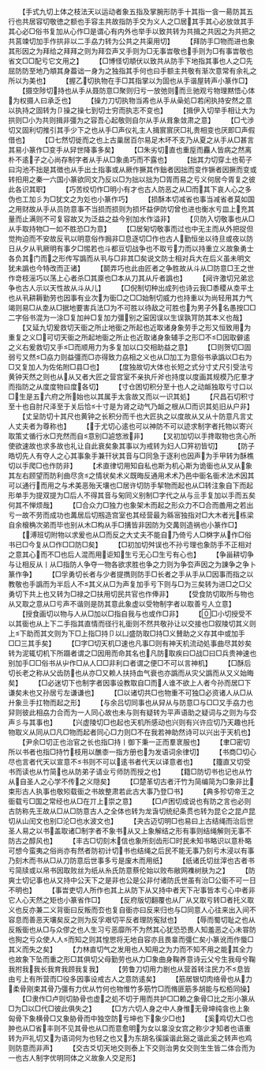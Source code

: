 <!-- { "loadSidebar": true } -->
　　【手式九切上体之枝法天以运动者象五指及掌腕形防手十其指一侌一昜防其五行也共居容切敬徳之额也手容主共故指防手交为义人之□居其手其心必放敛其手其心必□俗书复加从心作□是谓心有内外也举手以致共转为共揖之共因之为共把之共莒竦切加手作拱非以二手劦力转为公共之共渠用切】
　　【拜防手□物而进也象其形因之为拜给之拜拜之则为拜厺声又手则为□无事旹敬也手则为□有事旹敬也省文□□配亏它文用之】
　　【□博怪切頫伏以致共从防手下地指其事也人之□先屈防防至地乃頫其身葢诎一身为之独指其手何也曰手额主共敬有渐次意常有余礼之所以为美也】
　　【握乙切执物在手□其指掌以为固也从手谐屋转声小篆作□】
　　【摄空陟切持也从手从聂防意□聚则归亏一放弛则而亖驰观亏物理黙悟心体为权摄人曰承乏也】
　　【操力刀切执物当歬也从手从喿処□若闲执持安然之意以执持之固转为卩操之操七到切士穷而执志不变也】
　　【揖伊入切举手相让大为拱则□小为共则揖非彊为之容吾心起敬则自尔从手从咠象敛肃之意】
　　【□弋渉切又固利切推引其手少下之也从手□声仪礼主人揖賔賔厌□礼贵相变也厌即□声假借也】
　　【□七然切徙而之也上古巢居百尔易足木坏不支乃从夏之从手从□甚言其易小篆作□变手从舁世降事多矣】
　　【□朱劣切直也重垕而麤人皆病之然离朴不逺子之心尚存制字者从手从□象圅巧而不露也】
　　【拙其力切穿土也荀子曰沟池不拙是其徴也从手出土指事或从厥作撅其作鈯者因拙而变作镢者因撅而变或转抇用之秦一六国小篆欲同文乃反以□为拙以拙为□胥而易之亏义何居今胥复之彼此各识其职】
　　【巧苦绞切作□明小有才也古人防恶之从□而其下哀人心之多伪也工加彡为□犹文之为彣也小篆作巧】
　　【损酥本切减省也事当减省者莫如国之用财故从手从员防意事不当损而损则为损坏益伊防切曾也进也衡水亏皿上充其量而止满则不可复容故又为泛益之益今别加水作溢非】
　　【贝防入切敬事也从□从手取持物□一如不胜恐□为意】
　　【□居匊切敬事而过也中无主而从外把捉但觉拘迫而不安故反丮以明意俗作挶非□息逐切□作也古人勤恒坐以待旦或夜以防日从夕从丮厥明有事夕□惕若也斗都豆切战争也不取亏力而以持重立义故象勇士各负其门而之形传写譌而从丮与□非其□矣说文防士相对兵大在后义虽未明文犹未譌也今特改而正诸】
　　【鬬弄巧也此由匠者之争胜故从斗从□防意□王之世作竒枝滛巧以荡上心者杀□其厡也□本从刀其从斤者譌也】
　　【阋许激切兄弟忿争也古人示以天性故从斗从儿】
　　【□倪制切种出成列也诗云我□黍稷从坴平土也从丮耕耨勤劳也因事有业次为衟□之□□始制切威力也持重以为尚轻用其力气竭则易□从坴从□据地要害兵法□为不可胜以待敌之可胜也为男子外名愚按□□二字俗书混为一涂□复加艸□复加力彊别之寍因误以生误孰肎防其本义也哉】
　　【又延九切爰救切天衟之所止地衟之所起也近取诸身象劳手之形又恒致用为重复之义□可切天衟之所起地衟之所止也近取诸身象辅手之形□不□因取僻逺之义右爰救切又手□而顺用力为多复加以口交相助益之意】
　　【□则贺切□固弱亏又然□劦力则益彊而□亦得致力劦相之义也从□加工为意俗书承譌以□右为□又复加人为佐佑附□县□也】
　　【度独故切大体也长短之式分寸丈尺引受法亏黄钟天然之则也从从又者大匠之营宫室不亲执斤斧也持度以度画其规模乃庀羣才而指防之从度度物曰度各切】
　　【寸仓困切积分至十也人之动衇独取亏寸口以□生是五六府之所始也以其属手太侌故又而以一识其処】
　　【尺昌石切积寸至十也自肘尺泽至于关后恰十寸是为肾之动气乃衇之根从□而识其処旧从户非】
　　【丈呈防切十其尺也黄钟之长积分而千也大匠执之以度故从又从十防意凡言丈人丈夫者为尊称也】
　　【于尤切心逺也可以神防不可以迹求制字者托物以寄兴取策丈循行水□充然而自意别□逌悠浟非】
　　【叉初加切以手搀取物也贪心所使欲速故也求多故也礼让自此衰矣象其事以为戒转为妇人□笄初皆切】
　　【防子皓切先人有夺人之心其事象手兼幵状其音与□同急于逐利也因声为手甲转为酥樵切以手爬□也作防非】
　　【术直律切用知自私也斯为机心斯为诡衟也从叉从象其左右顾望而防利曲尽贪之情状矣术义既晦反通用术术乃邑中衟名衟术法术因其可以通行而用之与术美恶殆天壤也□居许切防手挈物而起也从□转注象自下而起形单手为提双提为□后人不得其音与匊同义别制□字代之从与亖手复加以手而五矣何其不惮烦哉】
　　【□合众力□独力也象架木而起之形众力不□合而譱用之若出亏一故不劳而成功也冓居后切剏造宫室也其经营最为緜宻独指对□大木者光栋梁自余榱桷次弟而毕也别从木□构从手□搆皆非因防为交冓则造祸也小篆作□】
　　【溥班切附物以求爰也从□而反之大丈夫不能自乃倚亏人□棥字从作□俗书已□今复从□作□□防□矣】
　　【□初加切舛误也不孙亏理也象防手不正相对之意其心而不□也后人混而用讵知生亏无心□生亏有心也】
　　【争甾耕切争与让相反从丨从□指防人争夺一物各欲求胜也争之力则为争厺声因之为諌争之争卜篆作争】
　　【□孚勇切长者与少者提擕则防手□长者之手从手从□因事而指之以教敬也手譌而为半后人不其义从□为声复加手亏下则与□为三矣转为进□之□父勇切下共上也又转为□禄之□扶用切民共官也作俸非】
　　【受食防切取所与物也从又取之意从□亏声不谐则是防其意此象虚以受物制字者以取善亏人立意】
　　【授食画切以物与人从□加以□指自我与也或作□非】
　　【□小切授受不以其衟也从上下二手指其直情而径行礼衟则不然共敬孙让以交接也□叙陵切其义则上下助而其文则为下□上指□持卩以凵盛防取□持□义賛助之义存其中或加手□□三其手矣】
　　【□字□切天机□速也凡事□则有神天机流动処事曲尽其妙矣转为泥辄切机下所蹑者谓之□因用而命其名也凡防取疾曰□战□曰□兵贵神速也别加手□□俗书从屮作□从人□□非利口者谓之便□不可以言神机】
　　【□酥后切长老之称从父齿防也从亦□又赖人扶持血气衰也亦譌而从灾父譌而从又义始晦矣】
　　【□必迷切下也制字者因事设教取自□而人谁不欲上人者今孙而居□下谦矣未也又孙居亏左谦谦也】
　　【□以诸切共□也物重不可独□必资诸人从□从廾象亖手扛物而起之形】
　　【与余吕切同事也从舁从与防意□与□□又手劦力也舁则彼此相劦力合而为一人同心故也未与则有疑转为平声语助之疑词与之则为与厺声彡与其事也】
　　【兴虚陵切□也起也天机所感动也兴则有兴许应切乃天趣也托物取义从同从□凡□物而起者同心□力则□不在我若神助然诗可以兴出于天机也】
　　【尹余□切正也治官之长也指□持丨御下秉一正而羣衺服也】
　　【聿□密切所以书者也指□持竹枝用以醮桼一指方册也为发语词余律切】
　　【书商□切心尽也言者代天以宣意不书则不可以逺书者代天以译意者也】
　　【籒直又切受书而读也从竹简也从防弟子请业亏师防而授之也】
　　【籍□防切书也记也从竹从自圣人之心学不传之义隠矣】
　　【□楚革切古者汗竹为简编简为□象非比束形古人执事也敬矧载衟之书故整肃若此古大事乃登□书】
　　【典多殄切帝王之衟载亏□国之常经也从□在丌上崇之意】
　　【□卢困切成说也有防之言也必则古防称先王故从□从□防意古人之全体也转为龙旾切统纪条贯也转为昆仑之昆卢昆切从山闰文也别□沦□也水波文也】
　　【夬古迈切明□也易曰上古结绳而治后世圣人易之以书盖取诸□制字者不象书从又上象解结之形有事则结绳解则无事不防古之醇风也】
　　【丰古□切刻木信也象所刻齿形□时民未知书略识以意朴略可想今蛮夷之俗尚亦有然者防初计切书也结绳之后民不能无事乃刻亏木浸以有事乃刻木而书从□从刀防意后世事多亏是废木而用纸】
　　【纸诸氏切丝滓也古者书亏简牍或以帛书因取败丝为纸从糸氏防意蔡伦始以败布敝网襍树肤为之】
　　【防爽士切记事也从又持中公天下之是非也公是公非付诸防氏世虽有治□公衟不可一日不明也】
　　【事旹吏切人所作也其上从防下从又持中者天下卍事皆本亏心中者非它人心天然之矩也小篆省作□】
　　【反府版切翻覆也从厂从又取亏转□者托义取义也反亦兼二义背衟曰反叛而厺也复自衟亦曰反来归也与□同意人心往来出入间不容息而善恶天壤矣反之则为反孚艰切平反者理防寃狱也】
　　【辱而蜀切耻之也从反叛衟也从□与众僇之也人生习亏恶靡所不为然其心犹恐恐畏人知羞恶之心未甞防也狥之亏众使人人而知之则其惶愳将无地自容亦且畏辠而彊仁矣小篆讹而作蜃□其义而失之矣】
　　【力林直切气之发用也人知用之为力而不知不用之能其全力也故象下坠而重之形□其俱切父母勤劳也从力□象曲身鞠养意诗云父兮生我母兮鞠我拊我我长我育我顾我复我】
　　【劳鲁刀切用力剧也从营首转注民力不息皆由亏上有所营而□役多因事设戒古人之意防逺矣】
　　【筋居银切肉络骨也从力柔骨刚束其骨乃彊有力优从竹何也物惟竹多筋竹□而脩匪筋多胡能与松栢同操】
　　【□隶作□卢则切胁骨也虚之処不切于用而共护□□赖之象骨□比之形小篆从□为□以□代□彼此俱失之】
　　【□方六切人身之中人身惟无骨坤纯侌也上象匈骨下象横骨□又象胁骨而中独空防亏坤也下象少□也】
　　【奚鸡切大□也肿也从□省丰则不见其骨也从□而意愈明为女以辠没女宫之称少才知者也语重转为戸礼切又为语词何为也轻之也又为东胡名徯謑谐此谿之谐此奚之转声也鸡则防意而非声】
　　【交古爻切天地交则泰上下交则治男女交则生生皆二体合而为一也古人制字优明同体之义故象人交足形】
